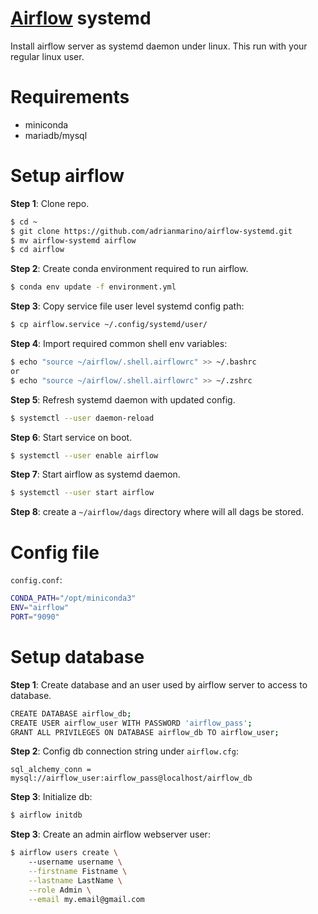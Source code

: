 # [Airflow](https://airflow.apache.org/) systemd

Install airflow server as systemd daemon under linux. This run with your regular linux user.

# Requirements

* miniconda
* mariadb/mysql

# Setup airflow

**Step 1**: Clone repo.

```bash
$ cd ~
$ git clone https://github.com/adrianmarino/airflow-systemd.git
$ mv airflow-systemd airflow
$ cd airflow
```

**Step 2**: Create conda environment required to run airflow.

```bash
$ conda env update -f environment.yml
```

**Step 3**: Copy service file user level systemd config path:

```bash
$ cp airflow.service ~/.config/systemd/user/
```

**Step 4**: Import required common shell env variables:

```bash
$ echo "source ~/airflow/.shell.airflowrc" >> ~/.bashrc 
or
$ echo "source ~/airflow/.shell.airflowrc" >> ~/.zshrc
```

**Step 5**: Refresh systemd daemon with updated config.

```bash
$ systemctl --user daemon-reload
```

**Step 6**: Start service on boot.

```bash
$ systemctl --user enable airflow
```

**Step 7**: Start airflow as systemd daemon.

```bash
$ systemctl --user start airflow
```

**Step 8**: create a `~/airflow/dags` directory where will all dags be stored.

# Config file

`config.conf`:
```bash
CONDA_PATH="/opt/miniconda3"
ENV="airflow"
PORT="9090"
```

# Setup database

**Step 1**: Create database and an user used by airflow server to access to database.

```bash
CREATE DATABASE airflow_db;
CREATE USER airflow_user WITH PASSWORD 'airflow_pass';
GRANT ALL PRIVILEGES ON DATABASE airflow_db TO airflow_user;
```

**Step 2**: Config db connection string under `airflow.cfg`: 

```init
sql_alchemy_conn = mysql://airflow_user:airflow_pass@localhost/airflow_db
```

**Step 3**: Initialize db:

```bash
$ airflow initdb
```

**Step 3**: Create an admin airflow webserver user:

```bash
$ airflow users create \ 
    --username username \
    --firstname Fistname \
    --lastname LastName \
    --role Admin \
    --email my.email@gmail.com
```
